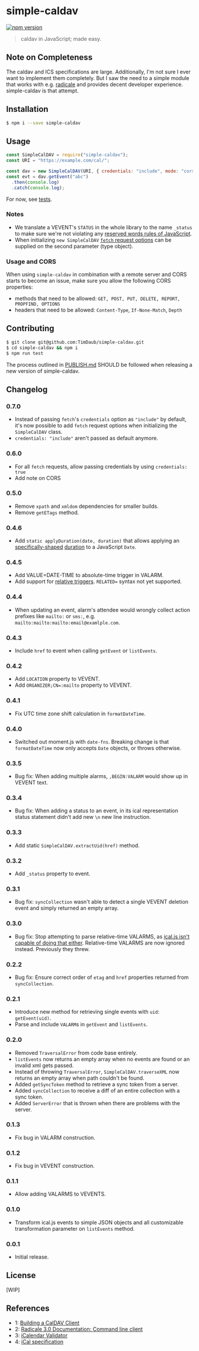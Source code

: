 # simple-caldav

[![npm version](https://badge.fury.io/js/simple-caldav.svg)](https://badge.fury.io/js/simple-caldav)

> caldav in JavaScript; made easy.

## Note on Completeness

The caldav and ICS specifications are large. Additionally, I'm not sure I ever
want to implement them completely. But I saw the need to a simple module that
works with e.g. [radicale](https://radicale.org/3.0.html) and provides decent
developer experience. simple-caldav is that attempt.

## Installation

```bash
$ npm i --save simple-caldav
```

## Usage

```js
const SimpleCalDAV = require("simple-caldav");
const URI = "https://example.com/cal/";

const dav = new SimpleCalDAV(URI, { credentials: "include", mode: "cors"});
const evt = dav.getEvent("abc")
  .then(console.log)
  .catch(console.log);
```

For now, see [tests](./test/index.test.js).

### Notes

- We translate a VEVENT's `STATUS` in the whole library to the name
  `_status` to make sure we're not violating any [reserved words rules of
  JavaScript](https://developer.mozilla.org/en-US/docs/Web/JavaScript/Reference/Lexical_grammar#Keywords).
- When initializing `new SimpleCalDAV` [`fetch` request
  options](https://developer.mozilla.org/en-US/docs/Web/API/Fetch_API/Using_Fetch)
  can be supplied on the second parameter (type object).

### Usage and CORS

When using `simple-caldav` in combination with a remote server and CORS starts
to become an issue, make sure you allow the following CORS properties:

- methods that need to be allowed: `GET, POST, PUT, DELETE, REPORT, PROPFIND, OPTIONS`
- headers that need to be allowed: `Content-Type`, `If-None-Match`, `Depth`

## Contributing

```bash
$ git clone git@github.com:TimDaub/simple-caldav.git
$ cd simple-caldav && npm i
$ npm run test
```

The process outlined in [PUBLISH.md](./PUBLISH.md) SHOULD be followed when
releasing a new version of simple-caldav.

## Changelog

### 0.7.0

- Instead of passing `fetch`'s `credentials` option as `"include"` by
  default, it's now possible to add `fetch` request options when
  initializing the `SimpleCalDAV` class.
- `credentials: "include"` aren't passed as default anymore.

### 0.6.0

- For all `fetch` requests, allow passing credentials by using `credentials:
  true`
- Add note on CORS

### 0.5.0

- Remove `xpath` and `xmldom` dependencies for smaller builds.
- Remove `getETags` method.

### 0.4.6

- Add `static applyDuration(date, duration)` that allows applying an
  [specifically-shaped](https://github.com/TimDaub/simple-caldav/blob/0a924c33a5f4392dc1331f151e589a024b4580c2/src/index.js#L331)
  [duration](https://www.kanzaki.com/docs/ical/duration.html) to a JavaScript
  `Date`.

### 0.4.5

- Add VALUE=DATE-TIME to absolute-time trigger in VALARM.
- Add support for [relative
  triggers](https://www.kanzaki.com/docs/ical/trigger.html). `RELATED=` syntax
  not yet supported.

### 0.4.4

- When updating an event, alarm's attendee would wrongly collect action
  prefixes like `mailto:` or `sms:`, e.g.
  `mailto:mailto:mailto:email@examlple.com`.

### 0.4.3

- Include `href` to event when calling `getEvent` or `listEvents`.

### 0.4.2

- Add `LOCATION` property to VEVENT.
- Add `ORGANIZER;CN=:mailto` property to VEVENT.

### 0.4.1

- Fix UTC time zone shift calculation in `formatDateTime`.

### 0.4.0

- Switched out moment.js with `date-fns`. Breaking change is that
  `formatDateTime` now only accepts `Date` objects, or throws otherwise.

### 0.3.5

- Bug fix: When adding multiple alarms, `,BEGIN:VALARM` would show up in VEVENT
text.

### 0.3.4

- Bug fix: When adding a status to an event, in its ical representation status
statement didn't add new `\n` new line instruction.

### 0.3.3

- Add static `SimpleCalDAV.extractUid(href)` method.

### 0.3.2

- Add `_status` property to event.

### 0.3.1

- Bug fix: `syncCollection` wasn't able to detect a single VEVENT deletion event
and simply returned an empty array. 

### 0.3.0

- Bug fix: Stop attempting to parse relative-time VALARMS, as [ical.js isn't
  capable of doing that
  either](https://github.com/mozilla-comm/ical.js/issues/451). Relative-time
  VALARMS are now ignored instead. Previously they threw.

### 0.2.2

- Bug fix: Ensure correct order of `etag` and `href` properties returned from
  `syncCollection`.

### 0.2.1

- Introduce new method for retrieving single events with `uid`:
  `getEvent(uid)`.
- Parse and include `VALARM`s in `getEvent` and `listEvents`.

### 0.2.0

- Removed `TraversalError` from code base entirely.
- `listEvents` now returns an empty array when no events are found or an
  invalid xml gets passed.
- Instead of throwing `TraversalError`, `SimpleCalDAV.traverseXML` now returns
  an empty array when path couldn't be found.
- Added `getSyncToken` method to retrieve a sync token from a server.
- Added `syncCollection` to receive a diff of an entire collection with a sync
  token.
- Added `ServerError` that is thrown when there are problems with the server.

### 0.1.3

- Fix bug in VALARM construction.

### 0.1.2

- Fix bug in VEVENT construction.

### 0.1.1

- Allow adding VALARMS to VEVENTS.

### 0.1.0

- Transform ical.js events to simple JSON objects and all customizable
  transformation parameter on `listEvents` method.

### 0.0.1

- Initial release.

## License

[WIP]

## References

- 1: [Building a CalDAV Client](https://sabre.io/dav/building-a-caldav-client/)
- 2: [Radicale 3.0 Documentation: Command line client](https://radicale.org/3.0.html#documentation/supported-clients/command-line)
- 3: [iCalendar Validator](https://icalendar.org/validator.html)
- 4: [iCal specification](https://tools.ietf.org/html/rfc5545)
